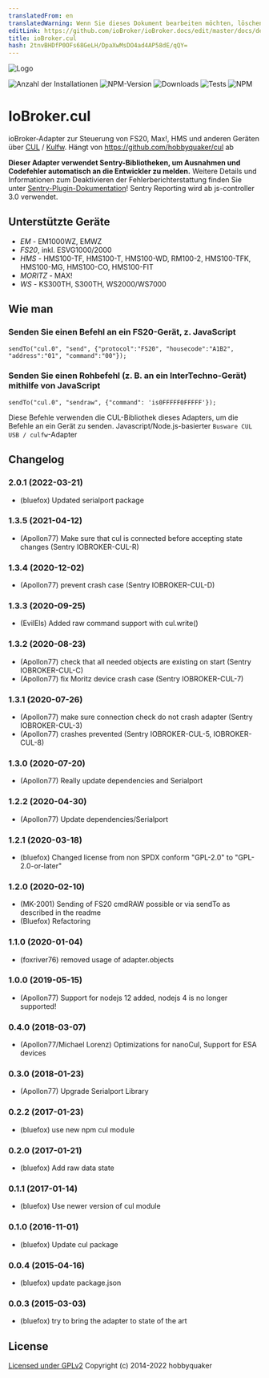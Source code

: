 ```yaml
---
translatedFrom: en
translatedWarning: Wenn Sie dieses Dokument bearbeiten möchten, löschen Sie bitte das Feld "translationsFrom". Andernfalls wird dieses Dokument automatisch erneut übersetzt
editLink: https://github.com/ioBroker/ioBroker.docs/edit/master/docs/de/adapterref/iobroker.cul/README.md
title: ioBroker.cul
hash: 2tnvBHDfP0OFs68GeLH/DpaXwMsDO4ad4AP58dE/qQY=
---
```

![Logo](../../../en/adapterref/iobroker.cul/admin/busware.jpg)

![Anzahl der Installationen](http://iobroker.live/badges/cul-stable.svg)
![NPM-Version](http://img.shields.io/npm/v/iobroker.cul.svg)
![Downloads](https://img.shields.io/npm/dm/iobroker.cul.svg)
![Tests](https://travis-ci.org/ioBroker/ioBroker.cul.svg?branch=master)
![NPM](https://nodei.co/npm/iobroker.cul.png?downloads=true)

# IoBroker.cul
ioBroker-Adapter zur Steuerung von FS20, Max!, HMS und anderen Geräten über [CUL](http://busware.de/tiki-index.php?page=CUL) / [Kulfw](http://culfw.de). Hängt von https://github.com/hobbyquaker/cul ab

**Dieser Adapter verwendet Sentry-Bibliotheken, um Ausnahmen und Codefehler automatisch an die Entwickler zu melden.** Weitere Details und Informationen zum Deaktivieren der Fehlerberichterstattung finden Sie unter [Sentry-Plugin-Dokumentation](https://github.com/ioBroker/plugin-sentry#plugin-sentry)! Sentry Reporting wird ab js-controller 3.0 verwendet.

## Unterstützte Geräte
- *EM* - EM1000WZ, EMWZ
- *FS20*, inkl. ESVG1000/2000
- *HMS* - HMS100-TF, HMS100-T, HMS100-WD, RM100-2, HMS100-TFK, HMS100-MG, HMS100-CO, HMS100-FIT
- *MORITZ* - MAX!
- *WS* - KS300TH, S300TH, WS2000/WS7000

## Wie man
### Senden Sie einen Befehl an ein FS20-Gerät, z. JavaScript
```sendTo("cul.0", "send", {"protocol":"FS20", "housecode":"A1B2", "address":"01", "command":"00"});```

### Senden Sie einen Rohbefehl (z. B. an ein InterTechno-Gerät) mithilfe von JavaScript
```sendTo("cul.0", "sendraw", {"command": 'is0FFFFF0FFFFF'});```

Diese Befehle verwenden die CUL-Bibliothek dieses Adapters, um die Befehle an ein Gerät zu senden.
Javascript/Node.js-basierter `Busware CUL USB / culfw`-Adapter

<!-- Platzhalter für die nächste Version (am Zeilenanfang):

### **IN ARBEIT** -->

## Changelog
### 2.0.1 (2022-03-21)
* (bluefox) Updated serialport package

### 1.3.5 (2021-04-12)
* (Apollon77) Make sure that cul is connected before accepting state changes (Sentry IOBROKER-CUL-R)

### 1.3.4 (2020-12-02)
* (Apollon77) prevent crash case (Sentry IOBROKER-CUL-D)

### 1.3.3 (2020-09-25)
* (EvilEls) Added raw command support with cul.write()

### 1.3.2 (2020-08-23)
* (Apollon77) check that all needed objects are existing on start (Sentry IOBROKER-CUL-C)
* (Apollon77) fix Moritz device crash case (Sentry IOBROKER-CUL-7)

### 1.3.1 (2020-07-26)
* (Apollon77) make sure connection check do not crash adapter (Sentry IOBROKER-CUL-3)
* (Apollon77) crashes prevented (Sentry IOBROKER-CUL-5, IOBROKER-CUL-8)

### 1.3.0 (2020-07-20)
* (Apollon77) Really update dependencies and Serialport

### 1.2.2 (2020-04-30)
* (Apollon77) Update dependencies/Serialport

### 1.2.1 (2020-03-18)
* (bluefox) Changed license from non SPDX conform 
    "GPL-2.0" to "GPL-2.0-or-later"

### 1.2.0 (2020-02-10)
* (MK-2001) Sending of FS20 cmdRAW possible or via sendTo as described in the readme
* (Bluefox) Refactoring

### 1.1.0 (2020-01-04)
* (foxriver76) removed usage of adapter.objects

### 1.0.0 (2019-05-15)
* (Apollon77) Support for nodejs 12 added, nodejs 4 is no longer supported!

### 0.4.0 (2018-03-07)
* (Apollon77/Michael Lorenz) Optimizations for nanoCul, Support for ESA devices

### 0.3.0 (2018-01-23)
* (Apollon77) Upgrade Serialport Library

### 0.2.2 (2017-01-23)
* (bluefox) use new npm cul module

### 0.2.0 (2017-01-21)
* (bluefox) Add raw data state

### 0.1.1 (2017-01-14)
* (bluefox) Use newer version of cul module

### 0.1.0 (2016-11-01)
* (bluefox) Update cul package

### 0.0.4 (2015-04-16)
* (bluefox) update package.json

### 0.0.3 (2015-03-03)
* (bluefox) try to bring the adapter to state of the art

## License

[Licensed under GPLv2](LICENSE) Copyright (c) 2014-2022 hobbyquaker